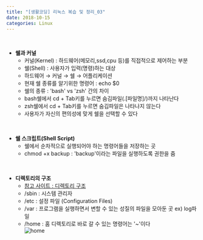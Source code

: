 ```yaml
---
title: "[생활코딩] 리눅스 복습 및 정리_03"
date: 2018-10-15
categories: Linux
---  
```

<br/>  

* **쉘과 커널**  
  * 커널(Kernel) : 하드웨어(메모리,ssd,cpu 등)를 직접적으로 제어하는 부분  
  * 쉘(Shell) : 사용자가 입력(명령)하는 대상
  * 하드웨어 → 커널 → 쉘 → 어플리케이션 
  * 현재 쉘 종류를 알기위한 명령어 : echo $0
  * 쉘의 종류 : 'bash' vs 'zsh' 간의 차이 
  * bash쉘에서 cd + Tab키를 누르면 숨김파일(.[파일명]/)까지 나타난다  
  * zsh쉘에서 cd + Tab키를 누르면 숨김파일은 나타나지 않는다
  * 사용자가 자신의 편의성에 맞게 쉘을 선택할 수 있다  
<br/>

* **쉘 스크립트(Shell Script)**  
  * 쉘에서 순차적으로 실행되어야 하는 명령어들을 저장하는 곳 
  * chmod +x backup : 'backup'이라는 파일을 실행하도록 권한을 줌  
<br/>    

* **디렉토리의 구조**  
  * [참고 사이트 : 디렉토리 구조](http://dev-random.net/linux-directory-structure-explained/)  
  * /sbin : 시스템 관리자 
  * /etc : 설정 파일 (Configuration Files)
  * /var : 프로그램을 실행하면서 변할 수 있는 성질의 파일을 모아둔 곳 ex) log파일 
  * /home : 홈 디렉토리로 바로 갈 수 있는 명령어는 '~'이다  
  ![home](https://user-images.githubusercontent.com/29648470/46938011-a0bd3f00-d09d-11e8-80be-b4a216be8a82.PNG)  
<br/>  

  

